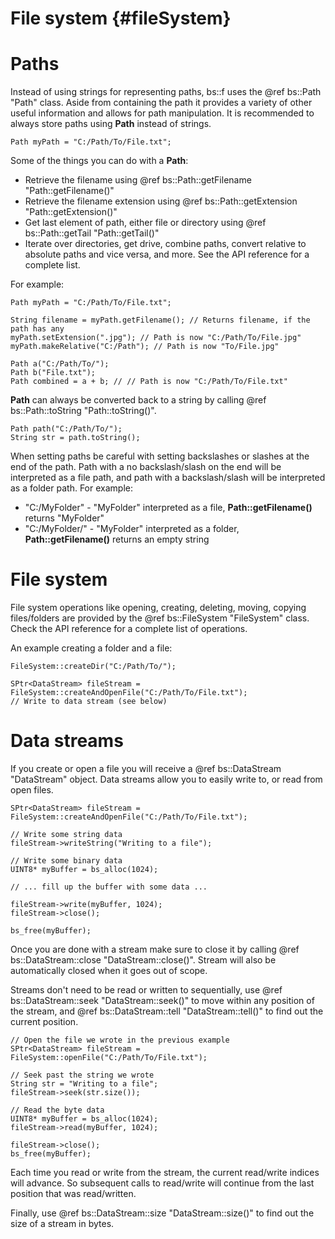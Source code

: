 File system									{#fileSystem}
===============

# Paths
Instead of using strings for representing paths, bs::f uses the @ref bs::Path "Path" class. Aside from containing the path it provides a variety of other useful information and allows for path manipulation. It is recommended to always store paths using **Path** instead of strings.

~~~~~~~~~~~~~{.cpp}
Path myPath = "C:/Path/To/File.txt";
~~~~~~~~~~~~~

Some of the things you can do with a **Path**:
 - Retrieve the filename using @ref bs::Path::getFilename "Path::getFilename()"
 - Retrieve the filename extension using @ref bs::Path::getExtension "Path::getExtension()"
 - Get last element of path, either file or directory using @ref bs::Path::getTail "Path::getTail()"
 - Iterate over directories, get drive, combine paths, convert relative to absolute paths and vice versa, and more. See the API reference for a complete list.
 
For example:
~~~~~~~~~~~~~{.cpp}
Path myPath = "C:/Path/To/File.txt";

String filename = myPath.getFilename(); // Returns filename, if the path has any
myPath.setExtension(".jpg"); // Path is now "C:/Path/To/File.jpg"
myPath.makeRelative("C:/Path"); // Path is now "To/File.jpg"

Path a("C:/Path/To/");
Path b("File.txt");
Path combined = a + b; // // Path is now "C:/Path/To/File.txt"
~~~~~~~~~~~~~

**Path** can always be converted back to a string by calling @ref bs::Path::toString "Path::toString()".

~~~~~~~~~~~~~{.cpp}
Path path("C:/Path/To/");
String str = path.toString();
~~~~~~~~~~~~~
 
When setting paths be careful with setting backslashes or slashes at the end of the path. Path with a no backslash/slash on the end will be interpreted as a file path, and path with a backslash/slash will be interpreted as a folder path. For example:
 - "C:/MyFolder" - "MyFolder" interpreted as a file, **Path::getFilename()** returns "MyFolder"
 - "C:/MyFolder/" - "MyFolder" interpreted as a folder, **Path::getFilename()** returns an empty string
 
# File system
File system operations like opening, creating, deleting, moving, copying files/folders are provided by the @ref bs::FileSystem "FileSystem" class. Check the API reference for a complete list of operations.

An example creating a folder and a file:
~~~~~~~~~~~~~{.cpp}
FileSystem::createDir("C:/Path/To/");

SPtr<DataStream> fileStream = FileSystem::createAndOpenFile("C:/Path/To/File.txt");
// Write to data stream (see below)
~~~~~~~~~~~~~

# Data streams
If you create or open a file you will receive a @ref bs::DataStream "DataStream" object. Data streams allow you to easily write to, or read from open files. 

~~~~~~~~~~~~~{.cpp}
SPtr<DataStream> fileStream = FileSystem::createAndOpenFile("C:/Path/To/File.txt");

// Write some string data
fileStream->writeString("Writing to a file");

// Write some binary data
UINT8* myBuffer = bs_alloc(1024);

// ... fill up the buffer with some data ...

fileStream->write(myBuffer, 1024);
fileStream->close();

bs_free(myBuffer);
~~~~~~~~~~~~~

Once you are done with a stream make sure to close it by calling @ref bs::DataStream::close "DataStream::close()". Stream will also be automatically closed when it goes out of scope.

Streams don't need to be read or written to sequentially, use @ref bs::DataStream::seek "DataStream::seek()" to move within any position of the stream, and @ref bs::DataStream::tell "DataStream::tell()" to find out the current position.

~~~~~~~~~~~~~{.cpp}
// Open the file we wrote in the previous example
SPtr<DataStream> fileStream = FileSystem::openFile("C:/Path/To/File.txt");

// Seek past the string we wrote
String str = "Writing to a file";
fileStream->seek(str.size());

// Read the byte data
UINT8* myBuffer = bs_alloc(1024);
fileStream->read(myBuffer, 1024);

fileStream->close();
bs_free(myBuffer);
~~~~~~~~~~~~~

Each time you read or write from the stream, the current read/write indices will advance. So subsequent calls to read/write will continue from the last position that was read/written.

Finally, use @ref bs::DataStream::size "DataStream::size()" to find out the size of a stream in bytes.
